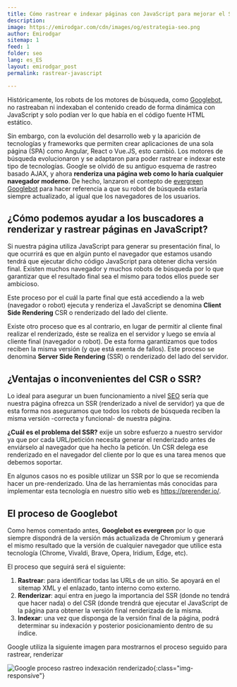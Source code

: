 ```yaml
---
title: Cómo rastrear e indexar páginas con JavaScript para mejorar el SEO
description: 
image: https://emirodgar.com/cdn/images/og/estrategia-seo.png
author: Emirodgar
sitemap: 1
feed: 1
folder: seo
lang: es_ES
layout: emirodgar_post
permalink: rastrear-javascript

--- 
```


Históricamente, los robots de los motores de búsqueda, como [Googlebot](https://emirodgar.com/detectar-googlebot), no rastreaban ni indexaban el contenido creado de forma dinámica con JavaScript y solo podían ver lo que había en el código fuente HTML estático.

Sin embargo, con la evolución del desarrollo web y la aparición de tecnologías y frameworks que permiten crear aplicaciones de una sola página (SPA) como Angular, React o Vue.JS, esto cambió. Los motores de búsqueda evolucionaron y se adaptaron para poder rastrear e indexar este tipo de tecnologías. Google se olvidó de su antiguo esquema de rastreo basado AJAX, y ahora **renderiza una página web como lo haría cualquier navegador moderno**. De hecho, lanzaron el contepto de [evergreen Googlebot](https://developers.google.com/search/blog/2019/05/the-new-evergreen-googlebot) para hacer referencia a que su robot de búsqueda estaría siempre actualizado, al igual que los navegadores de los usuarios.

## ¿Cómo podemos ayudar a los buscadores a renderizar y rastrear páginas en JavaScript?

Si nuestra página utiliza JavaScript para generar su presentación final, lo que ocurrirá es que en algún punto el navegador que estamos usando tendrá que ejecutar dicho código JavaScript para obtener dicha versión final. Existen muchos navegador y muchos robots de búsqueda por lo que garantizar que el resultado final sea el mismo para todos ellos puede ser ambicioso.

Este proceso por el cuál la parte final que está accediendo a la web (navegador o robot) ejecuta y renderiza el JavaScript se denomina **Client Side Rendering** CSR o renderizado del lado del cliente.

Existe otro proceso que es al contrario, en lugar de permitir al cliente final realizar el renderizado, éste se realiza en el servidor y luego se envía al cliente final (navegador o robot). De esta forma garantizamos que todos reciben la misma versión (y que está exenta de fallos). Este proceso se denomina **Server Side Rendering** (SSR) o renderizado del lado del servidor.

## ¿Ventajas o inconvenientes del CSR o SSR?

Lo ideal para asegurar un buen funcionamiento a nivel [SEO](https://emirodgar.com/que-es-el-seo) sería que nuestra página ofrezca un SSR (renderizado a nivel de servidor) ya que de esta forma nos aseguramos que todos los robots de búsqueda reciben la misma versión -correcta y funcional- de nuestra página.

**¿Cuál es el problema del SSR?** exije un sobre esfuerzo a nuestro servidor ya que por cada URL/petición necesita generar el renderizado antes de enviárselo al navegador que ha hecho la peticón. Un CSR delega ese renderizado en el navegador del cliente por lo que es una tarea menos que debemos soportar.

En algunos casos no es posible utilizar un SSR por lo que se recomienda hacer un pre-renderizado. Una de las herramientas más conocidas para implementar esta tecnología en nuestro sitio web es https://prerender.io/.

## El proceso de Googlebot

Como hemos comentado antes, **Googlebot es evergreen** por lo que siempre dispondrá de la versión más actualizada de Chromium y generará el mismo resultado que la versión de cualquier navegador que utilice esta tecnología (Chrome, Vivaldi, Brave, Opera, Iridium, Edge, etc). 

El proceso que seguirá será el siguiente:

 1. **Rastrear**: para identificar todas las URLs de un sitio. Se apoyará en el sitemap XML y el enlazado, tanto interno como externo.
 2. **Renderizar**: aquí entra en juego la importancia del SSR (donde no tendrá que hacer nada) o del CSR (donde trendrá que ejecutar el JavaScript de la página para obtener la versión final renderizada de la misma.
 3. **Indexar**: una vez que disponga de la versión final de la página, podrá determinar su indexación y posterior posicionamiento dentro de su índice.

Google utiliza la siguiente imagen para mostrarnos el proceso seguido para rastrear, renderizar

![Google proceso rastreo indexación renderizado](https://i.imgur.com/rX52CEk.png){:class="img-responsive"}

<!--stackedit_data:
eyJoaXN0b3J5IjpbLTI2MjA2NjQ5Nl19
-->